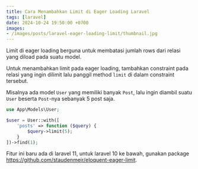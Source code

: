 ```yaml
---
title: Cara Menambahkan Limit di Eager Loading Laravel
tags: [laravel]
date: 2024-10-24 19:50:00 +0700
images:
- /images/posts/laravel-eager-loading-limit/thumbnail.jpg
---
```


Limit di eager loading berguna untuk membatasi jumlah rows dari relasi yang diload pada suatu model.

<!--more-->

Untuk menambahkan limit pada eager loading, tambahkan constraint pada relasi yang ingin dilimit lalu panggil method `limit` di dalam constraint tersebut.

Misalnya ada model `User` yang memiliki banyak `Post`, lalu ingin diambil suatu `User` beserta `Post`-nya sebanyak 5 post saja.

```php
use App\Models\User;

$user = User::with([
    'posts' => function ($query) {
        $query->limit(5);
    }
])->find(1);
```

Fitur ini baru ada di laravel 11, untuk laravel 10 ke bawah, gunakan package https://github.com/staudenmeir/eloquent-eager-limit.